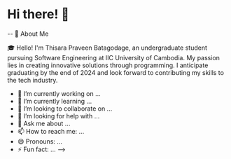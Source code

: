 # Hi there! 👋

-- 🚀 About Me

🎓 Hello! I'm Thisara Praveen Batagodage, an undergraduate student pursuing Software Engineering at IIC University of Cambodia. My passion lies in creating innovative solutions through programming. I anticipate graduating by the end of 2024 and look forward to contributing my skills to the tech industry.

- 🔭 I’m currently working on ...
- 🌱 I’m currently learning ...
- 👯 I’m looking to collaborate on ...
- 🤔 I’m looking for help with ...
- 💬 Ask me about ...
- 📫 How to reach me: ...
- 😄 Pronouns: ...
- ⚡ Fun fact: ...
-->
